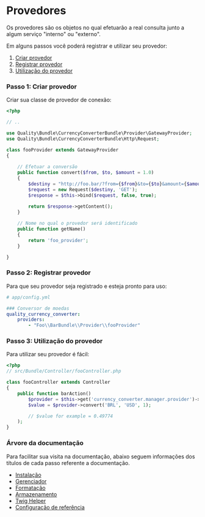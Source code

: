 Provedores
==========

Os provedores são os objetos no qual efetuarão a real consulta junto a
algum serviço "interno" ou "externo".

Em alguns passos você poderá registrar e utilizar seu provedor:

1. [Criar provedor](#create-provider)
2. [Registrar provedor](#register-provider)
3. [Utilização do provedor](#use-provider)

### <a id="create-provider" name="create-provider"></a>
### Passo 1: Criar provedor

Criar sua classe de provedor de conexão:

``` php
<?php

// ..

use Quality\Bundle\CurrencyConverterBundle\Provider\GatewayProvider;
use Quality\Bundle\CurrencyConverterBundle\Http\Request;

class fooProvider extends GatewayProvider
{
    
    // Efetuar a conversão
    public function convert($from, $to, $amount = 1.0)
    {
        $destiny = "http://foo.bar/?from={$from}&to={$to}&amount={$amount}";
        $request = new Request($destiny, 'GET');
        $response = $this->bind($request, false, true);
        
        return $response->getContent();
    }

    // Nome no qual o provedor será identificado
    public function getName()
    {
        return 'foo_provider';
    }

}
```



### <a id="register-provider" name="register-provider"></a>
### Passo 2: Registrar provedor

Para que seu provedor seja registrado e esteja pronto para uso:

``` yaml
# app/config.yml

### Conversor de moedas
quality_currency_converter:     
    providers:
        - "Foo\\BarBundle\\Provider\\fooProvider"
```



### <a id="use-provider" name="use-provider"></a>
### Passo 3: Utilização do provedor

Para utilizar seu provedor é fácil:

``` php
<?php
// src/Bundle/Controller/fooController.php

class fooController extends Controller
{
    public function barAction()
        $provider = $this->get('currency_converter.manager.provider')->get('foo_provider');
        $value = $provider->convert('BRL', 'USD', 1);

        // $value for example = 0.49774
    );
}
```



### Árvore da documentação

Para facilitar sua visita na documentação, abaixo seguem informações
dos títulos de cada passo referente a documentação.

- [Instalação](installation.md)
- [Gerenciador](manager.md)
- [Formatação](formatter.md)
- [Armazenamento](storage.md)
- [Twig Helper](helper.md)
- [Configuração de referência](configuration_reference.md)